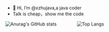 - 👋 Hi, I’m @xzhujava,a java coder
- Talk is cheap，show me the code

<!---
xzhujava/xzhujava is a ✨ special ✨ repository because its `README.md` (this file) appears on your GitHub profile.
You can click the Preview link to take a look at your changes.
--->
![Anurag's GitHub stats](https://github-readme-stats.vercel.app/api?username=xzhujava&show_icons=true&theme=omni&count_private=true&text_color=ff69b4&icon_color=ff69b4&hide_title=true&include_all_commits=true)
&emsp;&emsp;&emsp;&emsp;
![Top Langs](https://github-readme-stats.vercel.app/api/top-langs/?username=xzhujava&layout=compact)
